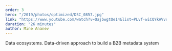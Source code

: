 ```yaml
---
order: 3
hero: "/2019/photos/optimized/DSC_0857.jpg"
link: "https://www.youtube.com/watch?v=QajbwgtQe14&list=PLvf-wiCQYkAVvrZr53Upxti9Hr3t7V4bW&index=5&t=0s"
duration: "26 minutes"
author: Mine Ananev
---
```


Data ecosystems. Data-driven approach to build a B2B metadata system
